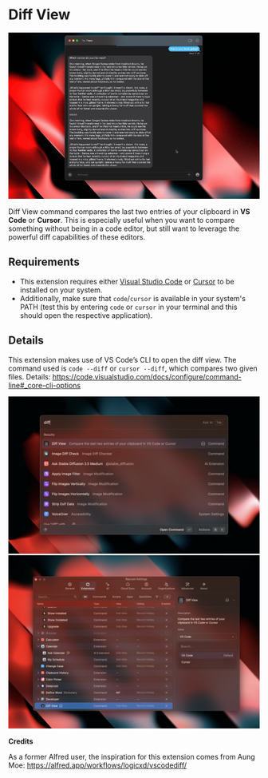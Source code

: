 # Diff View

![](/extensions/diff-view/media/diff-view-demo.gif)

Diff View command compares the last two entries of your clipboard in **VS Code** or **Cursor**. This is especially useful when you want to compare something without being in a code editor, but still want to leverage the powerful diff capabilities of these editors.

## Requirements

- This extension requires either [Visual Studio Code](https://code.visualstudio.com/) or [Cursor](https://cursor.so/) to be installed on your system.
- Additionally, make sure that `code`/`cursor` is available in your system's PATH (test this by entering `code` or `cursor` in your terminal and this should open the respective application).

## Details

This extension makes use of VS Code’s CLI to open the diff view. The command used is `code --diff` or `cursor --diff`, which compares two given files. Details: https://code.visualstudio.com/docs/configure/command-line#_core-cli-options

![](/extensions/diff-view/media/diff-view-command.png) ![](/extensions/diff-view/media/diff-view-preferences.png)

**Credits**

As a former Alfred user, the inspiration for this extension comes from Aung Moe: https://alfred.app/workflows/logicxd/vscodediff/
